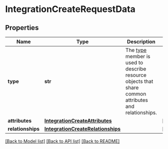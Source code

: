 # IntegrationCreateRequestData

## Properties
Name | Type | Description | Notes
------------ | ------------- | ------------- | -------------
**type** | **str** | The [type](https://jsonapi.org/format/#document-resource-object-identification) member is used to describe resource objects that share common attributes and relationships. | 
**attributes** | [**IntegrationCreateAttributes**](IntegrationCreateAttributes.md) |  | [optional] 
**relationships** | [**IntegrationCreateRelationships**](IntegrationCreateRelationships.md) |  | [optional] 

[[Back to Model list]](../README.md#documentation-for-models) [[Back to API list]](../README.md#documentation-for-api-endpoints) [[Back to README]](../README.md)

